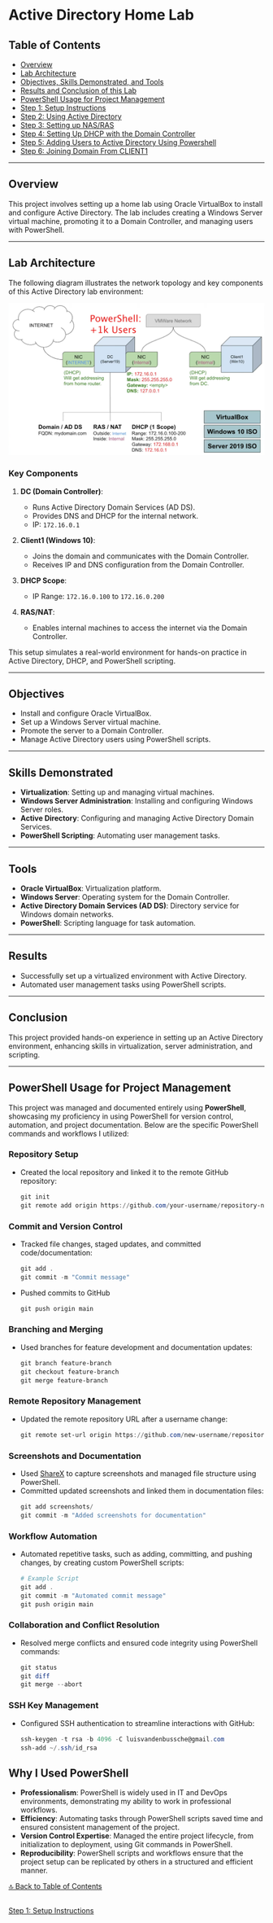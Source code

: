 # Active Directory Home Lab

## Table of Contents
- [Overview](#overview)
- [Lab Architecture](#lab-architecture)
- [Objectives, Skills Demonstrated, and Tools](#objectives)
- [Results and Conclusion of this Lab](#results)
- [PowerShell Usage for Project Management](#powershell-usage-for-project-management)
- [Step 1: Setup Instructions](docs/setup.md)
- [Step 2: Using Active Directory](docs/usingAD.md)
- [Step 3: Setting up NAS/RAS](docs/NAT-RAS.md)
- [Step 4: Setting Up DHCP with the Domain Controller](docs/DHCP.md)
- [Step 5: Adding Users to Active Directory Using Powershell](docs/ou.md)
- [Step 6: Joining Domain From CLIENT1](docs/connecting.md)
---

## Overview
This project involves setting up a home lab using Oracle VirtualBox to install and configure Active Directory. The lab includes creating a Windows Server virtual machine, promoting it to a Domain Controller, and managing users with PowerShell.

---

## Lab Architecture

The following diagram illustrates the network topology and key components of this Active Directory lab environment:

![Network Topology](screenshots/network-topology.png)

### Key Components
1. **DC (Domain Controller)**:
   - Runs Active Directory Domain Services (AD DS).
   - Provides DNS and DHCP for the internal network.
   - IP: `172.16.0.1`

2. **Client1 (Windows 10)**:
   - Joins the domain and communicates with the Domain Controller.
   - Receives IP and DNS configuration from the Domain Controller.

3. **DHCP Scope**:
   - IP Range: `172.16.0.100` to `172.16.0.200`

4. **RAS/NAT**:
   - Enables internal machines to access the internet via the Domain Controller.

This setup simulates a real-world environment for hands-on practice in Active Directory, DHCP, and PowerShell scripting.

---

## Objectives
- Install and configure Oracle VirtualBox.
- Set up a Windows Server virtual machine.
- Promote the server to a Domain Controller.
- Manage Active Directory users using PowerShell scripts.

---

## Skills Demonstrated
- **Virtualization**: Setting up and managing virtual machines.
- **Windows Server Administration**: Installing and configuring Windows Server roles.
- **Active Directory**: Configuring and managing Active Directory Domain Services.
- **PowerShell Scripting**: Automating user management tasks.

---

## Tools
- **Oracle VirtualBox**: Virtualization platform.
- **Windows Server**: Operating system for the Domain Controller.
- **Active Directory Domain Services (AD DS)**: Directory service for Windows domain networks.
- **PowerShell**: Scripting language for task automation.

---

## Results
- Successfully set up a virtualized environment with Active Directory.
- Automated user management tasks using PowerShell scripts.

---

## Conclusion
This project provided hands-on experience in setting up an Active Directory environment, enhancing skills in virtualization, server administration, and scripting.

---

## PowerShell Usage for Project Management

This project was managed and documented entirely using **PowerShell**, showcasing my proficiency in using PowerShell for version control, automation, and project documentation. Below are the specific PowerShell commands and workflows I utilized:

### Repository Setup
- Created the local repository and linked it to the remote GitHub repository:
  ```powershell
  git init
  git remote add origin https://github.com/your-username/repository-name.git

### Commit and Version Control
- Tracked file changes, staged updates, and committed code/documentation:
  ```powershell
  git add .
  git commit -m "Commit message"
- Pushed commits to GitHub
  ```powershell
  git push origin main

### Branching and Merging
- Used branches for feature development and documentation updates:
  ```powershell
  git branch feature-branch
  git checkout feature-branch
  git merge feature-branch

### Remote Repository Management
- Updated the remote repository URL after a username change:
  ```powershell
  git remote set-url origin https://github.com/new-username/repository-name.git

### Screenshots and Documentation
- Used [ShareX](https://getsharex.com/) to capture screenshots and managed file structure using PowerShell.
- Committed updated screenshots and linked them in documentation files:
  ```powershell
  git add screenshots/
  git commit -m "Added screenshots for documentation"

### Workflow Automation
- Automated repetitive tasks, such as adding, committing, and pushing changes, by creating custom PowerShell scripts:
  ```powershell
  # Example Script
  git add .
  git commit -m "Automated commit message"
  git push origin main

### Collaboration and Conflict Resolution
- Resolved merge conflicts and ensured code integrity using PowerShell commands:
  ```powershell
  git status
  git diff
  git merge --abort

### SSH Key Management
- Configured SSH authentication to streamline interactions with GitHub:
  ```powershell
  ssh-keygen -t rsa -b 4096 -C luisvandenbussche@gmail.com
  ssh-add ~/.ssh/id_rsa

## Why I Used PowerShell

- **Professionalism**: PowerShell is widely used in IT and DevOps environments, demonstrating my ability to work in professional workflows.
- **Efficiency**: Automating tasks through PowerShell scripts saved time and ensured consistent management of the project.
- **Version Control Expertise**: Managed the entire project lifecycle, from initialization to deployment, using Git commands in PowerShell.
- **Reproducibility**: PowerShell scripts and workflows ensure that the project setup can be replicated by others in a structured and efficient manner.

[🔝 Back to Table of Contents](#table-of-contents)

##
[Step 1: Setup Instructions](docs/setup.md)
##

